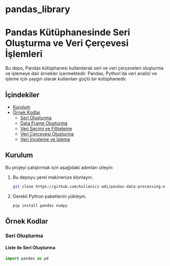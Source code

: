 # pandas_library
# Pandas Kütüphanesinde Seri Oluşturma ve Veri Çerçevesi İşlemleri

Bu depo, Pandas kütüphanesi kullanılarak seri ve veri çerçeveleri oluşturma ve işlemeye dair örnekler içermektedir. Pandas, Python'da veri analizi ve işleme için yaygın olarak kullanılan güçlü bir kütüphanedir.

## İçindekiler

- [Kurulum](#kurulum)
- [Örnek Kodlar](#örnek-kodlar)
  - [Seri Oluşturma](#seri-oluşturma)
  - [Data Frame Oluşturma](#dataframe-oluşturma)
  - [Veri Seçimi ve Filtreleme](#veri-seçimi-filtreleme)
  - [Veri Çerçevesi Oluşturma](#veri-çerçevesi-oluşturma)
  - [Veri İnceleme ve İşleme](#veri-inceleme-ve-işleme)


## Kurulum

Bu projeyi çalıştırmak için aşağıdaki adımları izleyin:

1. Bu depoyu yerel makinenize klonlayın.
    ```bash
    git clone https://github.com/kullanici-adi/pandas-data-processing-examples.git
    ```
2. Gerekli Python paketlerini yükleyin.
    ```bash
    pip install pandas numpy
    ```

## Örnek Kodlar

### Seri Oluşturma

#### Liste ile Seri Oluşturma

```python
import pandas as pd


